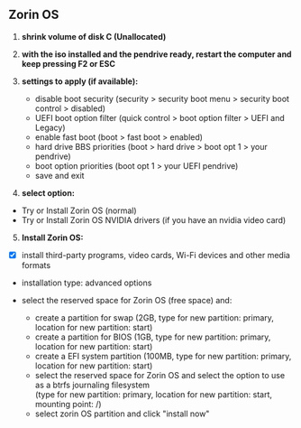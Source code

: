## Zorin OS

1. **shrink volume of disk C (Unallocated)**

2. **with the iso installed and the pendrive ready, restart the computer and keep pressing F2 or ESC**

3. **settings to apply (if available):**

    - disable boot security (security > security boot menu > security boot control > disabled)
    - UEFI boot option filter (quick control > boot option filter > UEFI and Legacy)
    - enable fast boot (boot > fast boot > enabled)
    - hard drive BBS priorities (boot > hard drive > boot opt 1 > your pendrive)
    - boot option priorities (boot opt 1 > your UEFI pendrive)
    - save and exit

4. **select option:**

-   Try or Install Zorin OS (normal)
-   Try or Install Zorin OS NVIDIA drivers (if you have an nvidia video card)

5. **Install Zorin OS:**

-   [x] install third-party programs, video cards, Wi-Fi devices and other media formats

-   installation type: advanced options

-   select the reserved space for Zorin OS (free space) and:

    -   create a partition for swap (2GB, type for new partition: primary, location for new partition: start)
    -   create a partition for BIOS (1GB, type for new partition: primary, location for new partition: start)
    -   create a EFI system partition (100MB, type for new partition: primary, location for new partition: start)
    -   select the reserved space for Zorin OS and select the option to use as a btrfs journaling filesystem  
        (type for new partition: primary, location for new partition: start, mounting point: /)
    -   select zorin OS partition and click "install now"

